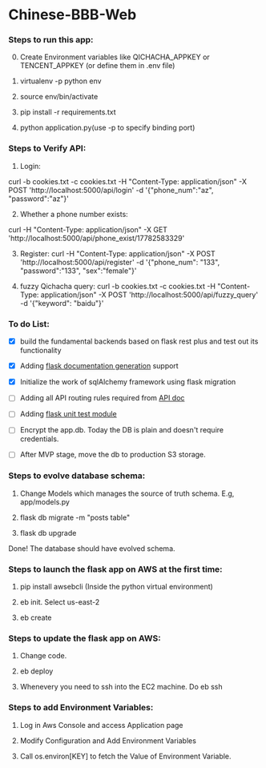 # Chinese-BBB-Web

### Steps to run this app:
0. Create Environment variables like QICHACHA_APPKEY or TENCENT_APPKEY
(or define them in .env file)
1. virtualenv -p python env

2. source env/bin/activate

3. pip install -r requirements.txt

4. python application.py(use -p to specify binding port)

### Steps to Verify API:
1. Login:

curl -b cookies.txt -c cookies.txt -H "Content-Type: application/json" -X POST 'http://localhost:5000/api/login' -d '{"phone_num":"az", "password":"az"}'

2. Whether a phone number exists:

curl -H "Content-Type: application/json" -X GET 'http://localhost:5000/api/phone_exist/17782583329'

3. Register:
curl -H "Content-Type: application/json" -X POST 'http://localhost:5000/api/register' -d '{"phone_num": "133", "password":"133", "sex":"female"}'

4. fuzzy Qichacha query:
curl -b cookies.txt -c cookies.txt -H "Content-Type: application/json" -X POST 'http://localhost:5000/api/fuzzy_query' -d '{"keyword": "baidu"}'


### To do List:

- [x] build the fundamental backends based on flask rest plus and test out its functionality
- [x] Adding [flask documentation generation](https://flask-restplus.readthedocs.io/en/0.2/documenting.html) support
- [x] Initialize the work of sqlAlchemy framework using flask migration
- [ ] Adding all API routing rules required from [API doc](https://github.com/chinese-bbb/documents/blob/master/api-summary.md)
- [ ] Adding [flask unit test module](http://flask.pocoo.org/docs/1.0/testing/)
- [ ] Encrypt the app.db. Today the DB is plain and doesn't require credentials.
- [ ] After MVP stage, move the db to production S3 storage.


### Steps to evolve database schema:

1. Change Models which manages the source of truth schema. E.g, app/models.py

2. flask db migrate -m "posts table"

3. flask db upgrade

Done! The database should have evolved schema.


### Steps to launch the flask app on AWS at the first time:

1. pip install awsebcli (Inside the python virtual environment)

2. eb init. Select us-east-2

3. eb create

### Steps to update the flask app on AWS:

1. Change code.

2. eb deploy

3. Whenevery you need to ssh into the EC2 machine. Do 
	eb ssh <EB environment name>


### Steps to add Environment Variables:

1. Log in Aws Console and access Application page

2. Modify Configuration and Add Environment Variables

3. Call os.environ[KEY] to fetch the Value of Environment Variable.

